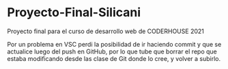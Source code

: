 # Proyecto-Final-Silicani
Proyecto final para el curso de desarrollo web de CODERHOUSE 2021

Por un problema en VSC perdi la posibilidad de ir haciendo commit y que se actualice luego del push en GitHub, por lo que tube que borrar el repo que estaba modificando 
desde las clase de Git donde lo cree, y volver a subirlo.
